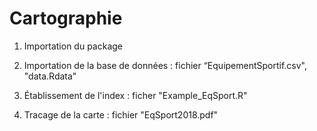 # Cartographie
1. Importation du package

2. Importation de la base de données : fichier “EquipementSportif.csv", "data.Rdata"

3. Établissement de l'index : ficher "Example_EqSport.R"

4. Tracage de la carte : fichier "EqSport2018.pdf"
